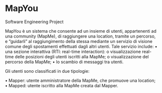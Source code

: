 MapYou
==========

Software Engineering Project

MapYou è un sistema che consente ad un insieme di utenti, appartenenti ad una community (MapMe), 
di raggiungere una location, tramite un percorso, e “guidarli” al raggiungimento della stessa mediante 
un servizio di visione comune degli spostamenti effettuati dagli altri utenti.
Tale servizio include:
•	una sezione interattiva (RTI: real-time interaction):
	o	visualizzazione real-time delle posizioni degli utenti iscritti alla MapMe;
	o	visualizzazione del percorso della MapMe;
•	lo scambio di messaggi tra utenti.

Gli utenti sono classificati in due tipologie:

•	Mapper: utente amministratore della MapMe, che promuove una location;
•	Mapped: utente iscritto alla MapMe creata dal Mapper.
